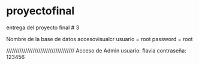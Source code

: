 # proyectofinal
entrega del proyecto final # 3 

Nombre de la base de datos accesovisualcr
usuario = root
password = root

////////////////////////////////////
Acceso de Admin
usuario: flavia
contraseña: 123456
